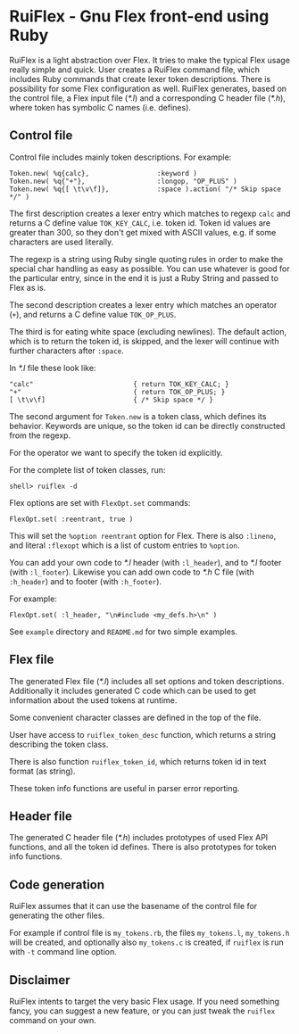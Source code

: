 # RuiFlex - Gnu Flex front-end using Ruby

RuiFlex is a light abstraction over Flex. It tries to make the typical
Flex usage really simple and quick. User creates a RuiFlex command
file, which includes Ruby commands that create lexer token
descriptions. There is possibility for some Flex configuration as
well. RuiFlex generates, based on the control file, a Flex input file
(*\*.l*) and a corresponding C header file (*\*.h*), where token has
symbolic C names (i.e. defines).


## Control file

Control file includes mainly token descriptions. For example:

    Token.new( %q{calc},                 :keyword )
    Token.new( %q{"+"},                  :longop, "OP_PLUS" )
    Token.new( %q{[ \t\v\f]},            :space ).action( "/* Skip space */" )


The first description creates a lexer entry which matches to regexp
`calc` and returns a C define value `TOK_KEY_CALC`, i.e. token
id. Token id values are greater than 300, so they don't get mixed with
ASCII values, e.g. if some characters are used literally.

The regexp is a string using Ruby single quoting rules in order to
make the special char handling as easy as possible. You can use
whatever is good for the particular entry, since in the end it is just
a Ruby String and passed to Flex as is.

The second description creates a lexer entry which matches an operator
(`+`), and returns a C define value `TOK_OP_PLUS`.

The third is for eating white space (excluding newlines). The default
action, which is to return the token id, is skipped, and the lexer
will continue with further characters after `:space`.

In *\*.l* file these look like:

    "calc"                         { return TOK_KEY_CALC; }
    "+"                            { return TOK_OP_PLUS; }
    [ \t\v\f]                      { /* Skip space */ }


The second argument for `Token.new` is a token class, which defines
its behavior. Keywords are unique, so the token id can be directly
constructed from the regexp.

For the operator we want to specify the token id explicitly.

For the complete list of token classes, run:

    shell> ruiflex -d


Flex options are set with `FlexOpt.set` commands:

    FlexOpt.set( :reentrant, true )


This will set the `%option reentrant` option for Flex. There is also
`:lineno`, and literal `:flexopt` which is a list of custom entries to
`%option`.

You can add your own code to *\*.l* header (with `:l_header`), and to
*\*.l* footer (with `:l_footer`). Likewise you can add own code to
*\*.h* C file (with `:h_header`) and to footer (with `:h_footer`).

For example:

    FlexOpt.set( :l_header, "\n#include <my_defs.h>\n" )


See `example` directory and `README.md` for two simple examples.


## Flex file

The generated Flex file (*\*.l*) includes all set options and token
descriptions. Additionally it includes generated C code which can be
used to get information about the used tokens at runtime.

Some convenient character classes are defined in the top of the file.

User have access to `ruiflex_token_desc` function, which returns a
string describing the token class.

There is also function `ruiflex_token_id`, which returns token id in
text format (as string).

These token info functions are useful in parser error reporting.


## Header file

The generated C header file (*\*.h*) includes prototypes of used Flex
API functions, and all the token id defines. There is also prototypes
for token info functions.


## Code generation

RuiFlex assumes that it can use the basename of the control file for
generating the other files.

For example if control file is `my_tokens.rb`, the files
`my_tokens.l`, `my_tokens.h` will be created, and optionally also
`my_tokens.c` is created, if `ruiflex` is run with `-t` command line
option.


## Disclaimer

RuiFlex intents to target the very basic Flex usage. If you need
something fancy, you can suggest a new feature, or you can just tweak
the `ruiflex` command on your own.

